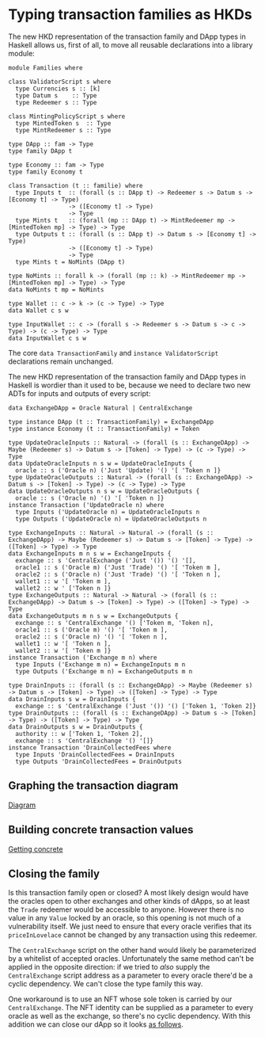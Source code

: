 # Typing transaction families as HKDs

<!--
~~~ {.haskell}
{-# LANGUAGE DataKinds, DuplicateRecordFields, GADTs, FlexibleInstances, OverloadedStrings,
             KindSignatures, StandaloneKindSignatures,
             MultiParamTypeClasses, NoStarIsType, NumericUnderscores,
             PolyKinds, RankNTypes, TypeApplications, TypeFamilies, TypeOperators,
             UndecidableInstances #-}

module HKD where

import Data.Functor.Const (Const (Const))
import Data.Kind (Type)
import Data.Map (Map)
import qualified Data.Map as Map
import Data.Proxy (Proxy (Proxy))
import Numeric.Natural (Natural)

import Family
~~~
-->

The new HKD representation of the transaction family and DApp types in Haskell allows us, first of all, to move all
reusable declarations into a library module:

~~~ {.haskell.ignore}
module Families where

class ValidatorScript s where
  type Currencies s :: [k]
  type Datum s    :: Type
  type Redeemer s :: Type

class MintingPolicyScript s where
  type MintedToken s  :: Type
  type MintRedeemer s :: Type

type DApp :: fam -> Type
type family DApp t

type Economy :: fam -> Type
type family Economy t

class Transaction (t :: familie) where
  type Inputs t  :: (forall (s :: DApp t) -> Redeemer s -> Datum s -> [Economy t] -> Type)
                 -> ([Economy t] -> Type)
                 -> Type
  type Mints t   :: (forall (mp :: DApp t) -> MintRedeemer mp -> [MintedToken mp] -> Type) -> Type
  type Outputs t :: (forall (s :: DApp t) -> Datum s -> [Economy t] -> Type)
                 -> ([Economy t] -> Type)
                 -> Type
  type Mints t = NoMints (DApp t)

type NoMints :: forall k -> (forall (mp :: k) -> MintRedeemer mp -> [MintedToken mp] -> Type) -> Type
data NoMints t mp = NoMints

type Wallet :: c -> k -> (c -> Type) -> Type
data Wallet c s w

type InputWallet :: c -> (forall s -> Redeemer s -> Datum s -> c -> Type) -> (c -> Type) -> Type
data InputWallet c s w
~~~

The core `data TransactionFamily` and `instance ValidatorScript` declarations remain unchanged.

<!--
~~~ {.haskell}
data TransactionFamily =
  UpdateOracle Natural
  | Exchange Natural Natural
  | DrainCollectedFees
data Token = Token Natural | ScriptAda

data OracleRedeemer (n :: Natural) = Trade | Update

instance ValidatorScript ('Oracle n) where
  type Currencies ('Oracle n) = '[ 'Token n ]
  type Datum ('Oracle n) = ()
  type Redeemer ('Oracle n) = OracleRedeemer n
instance ValidatorScript 'CentralExchange where
  type Currencies 'CentralExchange = '[ 'Ada ]
  type Datum 'CentralExchange = ()
  type Redeemer 'CentralExchange = ()
~~~
-->

The new HKD representation of the transaction family and DApp types in Haskell is wordier than it used to be, because
we need to declare two new ADTs for inputs and outputs of every script:

~~~ {.haskell}
data ExchangeDApp = Oracle Natural | CentralExchange

type instance DApp (t :: TransactionFamily) = ExchangeDApp
type instance Economy (t :: TransactionFamily) = Token

type UpdateOracleInputs :: Natural -> (forall (s :: ExchangeDApp) -> Maybe (Redeemer s) -> Datum s -> [Token] -> Type) -> (c -> Type) -> Type
data UpdateOracleInputs n s w = UpdateOracleInputs {
  oracle :: s ('Oracle n) ('Just 'Update) '() '[ 'Token n ]}
type UpdateOracleOutputs :: Natural -> (forall (s :: ExchangeDApp) -> Datum s -> [Token] -> Type) -> (c -> Type) -> Type
data UpdateOracleOutputs n s w = UpdateOracleOutputs {
  oracle :: s ('Oracle n) '() '[ 'Token n ]}
instance Transaction ('UpdateOracle n) where
  type Inputs ('UpdateOracle n) = UpdateOracleInputs n
  type Outputs ('UpdateOracle n) = UpdateOracleOutputs n

type ExchangeInputs :: Natural -> Natural -> (forall (s :: ExchangeDApp) -> Maybe (Redeemer s) -> Datum s -> [Token] -> Type) -> ([Token] -> Type) -> Type
data ExchangeInputs m n s w = ExchangeInputs {
  exchange :: s 'CentralExchange ('Just '()) '() '[],
  oracle1 :: s ('Oracle m) ('Just 'Trade) '() '[ 'Token m ],
  oracle2 :: s ('Oracle n) ('Just 'Trade) '() '[ 'Token n ],
  wallet1 :: w '[ 'Token m ],
  wallet2 :: w ' ['Token n ]}
type ExchangeOutputs :: Natural -> Natural -> (forall (s :: ExchangeDApp) -> Datum s -> [Token] -> Type) -> ([Token] -> Type) -> Type
data ExchangeOutputs m n s w = ExchangeOutputs {
  exchange :: s 'CentralExchange '() ['Token m, 'Token n],
  oracle1 :: s ('Oracle m) '() '[ 'Token m ],
  oracle2 :: s ('Oracle n) '() '[ 'Token n ],
  wallet1 :: w '[ 'Token n ],
  wallet2 :: w '[ 'Token m ]}
instance Transaction ('Exchange m n) where
  type Inputs ('Exchange m n) = ExchangeInputs m n
  type Outputs ('Exchange m n) = ExchangeOutputs m n

type DrainInputs :: (forall (s :: ExchangeDApp) -> Maybe (Redeemer s) -> Datum s -> [Token] -> Type) -> ([Token] -> Type) -> Type
data DrainInputs s w = DrainInputs {
  exchange :: s 'CentralExchange ('Just '()) '() ['Token 1, 'Token 2]}
type DrainOutputs :: (forall (s :: ExchangeDApp) -> Datum s -> [Token] -> Type) -> ([Token] -> Type) -> Type
data DrainOutputs s w = DrainOutputs {
  authority :: w ['Token 1, 'Token 2],
  exchange :: s 'CentralExchange '() '[]}
instance Transaction 'DrainCollectedFees where
  type Inputs 'DrainCollectedFees = DrainInputs
  type Outputs 'DrainCollectedFees = DrainOutputs
~~~

## Graphing the transaction diagram

[Diagram](Diagram.md)

## Building concrete transaction values

[Getting concrete](Values.md)

## Closing the family

Is this transaction family open or closed? A most likely design would have the
oracles open to other exchanges and other kinds of dApps, so at least the
`Trade` redeemer would be accessible to anyone. However there is no value in any
`Value` locked by an oracle, so this opening is not much of a vulnerability
itself. We just need to ensure that every oracle verifies that its
`priceInLovelace` cannot be changed by any transaction using this redeemer.

The `CentralExchange` script on the other hand would likely be parameterized
by a whitelist of accepted oracles. Unfortunately the same method can't be
applied in the opposite direction: if we tried to *also* supply the
`CentralExchange` script address as a parameter to every oracle there'd be a
cyclic dependency. We can't close the type family this way.

One workaround is to use an NFT whose sole token is carried by our
`CentralExchange`. The NFT identity can be supplied as a parameter to every
oracle as well as the exchange, so there's no cyclic dependency. With this
addition we can close our dApp so it looks [as follows](NFT.md).
